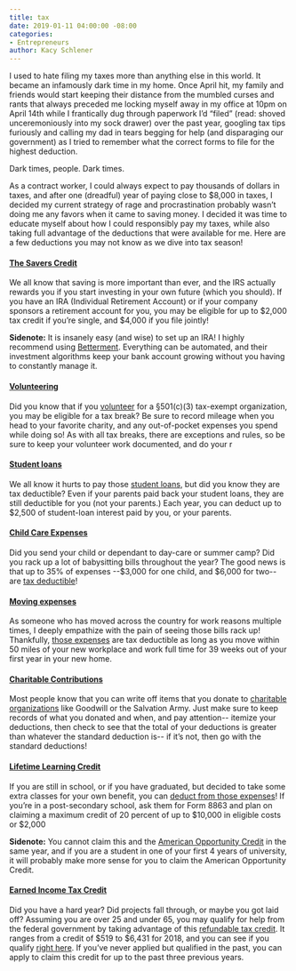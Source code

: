 ```yaml
---
title: tax
date: 2019-01-11 04:00:00 -08:00
categories:
- Entrepreneurs
author: Kacy Schlener
---
```


I used to hate filing my taxes more than anything else in this world. It became an infamously dark time in my home. Once April hit, my family and friends would start keeping their distance from the mumbled curses and rants that always preceded me locking myself away in my office at 10pm on April 14th while I frantically dug through paperwork I’d “filed” (read: shoved unceremoniously into my sock drawer) over the past year, googling tax tips furiously and calling my dad in tears begging for help (and disparaging our government) as I tried to remember what the correct forms to file for the highest deduction. 

Dark times, people. Dark times. 

As a contract worker, I could always expect to pay thousands of dollars in taxes, and after one (dreadful) year of paying close to $8,000 in taxes, I decided my current strategy of rage and procrastination probably wasn’t doing me any favors when it came to saving money. I decided it was time to educate myself about how I could responsibly pay my taxes, while also taking full advantage of the deductions that were available for me. Here are a few deductions you may not know as we dive into tax season!

#### [The Savers Credit ](https://www.irs.gov/retirement-plans/plan-participant-employee/retirement-savings-contributions-savers-credit)

We all know that saving is more important than ever, and the IRS actually rewards you if you start investing in your own future (which you should). If you have an IRA (Individual Retirement Account) or if your company sponsors a retirement account for you, you may be eligible for up to $2,000 tax credit if you’re single, and $4,000 if you file jointly! 

**Sidenote:** It is insanely easy (and wise) to set up an IRA! I highly recommend using [Betterment](https://www.betterment.com/ira-accounts/). Everything can be automated, and their investment algorithms keep your bank account growing without you having to constantly manage it. 

#### [Volunteering](https://www.hrblock.com/tax-center/filing/adjustments-and-deductions/volunteer-work-tax-deductions/) 

Did you know that if you [volunteer](https://www.hrblock.com/tax-center/filing/adjustments-and-deductions/volunteer-work-tax-deductions/) for a §501(c)(3) tax-exempt organization, you may be eligible for a tax break? Be sure to record mileage when you head to your favorite charity, and any out-of-pocket expenses you spend while doing so! As with all tax breaks, there are exceptions and rules, so be sure to keep your volunteer work documented, and do your r

#### [Student loans](https://turbotax.intuit.com/tax-tips/college-and-education/what-is-a-1098-e-student-loan-interest/L8Tr1X9hD)

We all know it hurts to pay those [student loans](https://turbotax.intuit.com/tax-tips/college-and-education/what-is-a-1098-e-student-loan-interest/L8Tr1X9hD), but did you know they are tax deductible? Even if your parents paid back your student loans, they are still deductible for you (not your parents.) Each year, you can deduct up to $2,500 of student-loan interest paid by you, or your parents. 

#### [Child Care Expenses](https://turbotax.intuit.com/tax-tips/family/deducting-summer-camps-and-daycare-with-the-child-and-dependent-care-credit/L8aAzvmjB)

Did you send your child or dependant to day-care or summer camp? Did you rack up a lot of babysitting bills throughout the year? The good news is that up to 35% of expenses --$3,000 for one child, and $6,000 for two-- are [tax deductible](https://turbotax.intuit.com/tax-tips/family/deducting-summer-camps-and-daycare-with-the-child-and-dependent-care-credit/L8aAzvmjB)!

#### [Moving expenses](https://www.irs.gov/taxtopics/tc455) 

As someone who has moved across the country for work reasons multiple times, I deeply empathize with the pain of seeing those bills rack up! Thankfully, [those expenses](https://www.irs.gov/taxtopics/tc455) are tax deductible as long as you move within 50 miles of your new workplace and work full time for 39 weeks out of your first year in your new home.
 
#### [Charitable Contributions](https://www.irs.gov/charities-non-profits/charitable-organizations/charitable-contribution-deductions) 

Most people know that you can write off items that you donate to [charitable organizations](https://www.irs.gov/charities-non-profits/charitable-organizations/charitable-contribution-deductions) like Goodwill or the Salvation Army. Just make sure to keep records of what you donated and when, and pay attention-- itemize your deductions, then check to see that the total of your deductions is greater than whatever the standard deduction is-- if it’s not, then go with the standard deductions! 

#### [Lifetime Learning Credit](https://www.irs.gov/credits-deductions/individuals/llc)

If you are still in school, or if you have graduated, but decided to take some extra classes for your own benefit, you can [deduct from those expenses](https://www.irs.gov/credits-deductions/individuals/llc)! If you’re in a post-secondary school, ask them for Form 8863 and plan on claiming a maximum credit of 20 percent of up to $10,000 in eligible costs or $2,000
	
**Sidenote:** You cannot claim this and the [American Opportunity Credit](https://www.irs.gov/credits-deductions/individuals/aotc) in the same year, and if you are a student in one of your first 4 years of university, it will probably make more sense for you to claim the American Opportunity Credit. 

#### [Earned Income Tax Credit](https://www.irs.gov/credits-deductions/individuals/earned-income-tax-credit)

Did you have a hard year? Did projects fall through, or maybe you got laid off? Assuming you are over 25 and under 65, you may qualify for help from the federal government by taking advantage of this [refundable tax credit](https://www.irs.gov/credits-deductions/individuals/earned-income-tax-credit). It ranges from a credit of $519 to $6,431 for 2018, and you can see if you qualify [right here](https://www.irs.gov/credits-deductions/individuals/earned-income-tax-credit/use-the-eitc-assistant). If you’ve never applied but qualified in the past, you can apply to claim this credit for up to the past three previous years.
